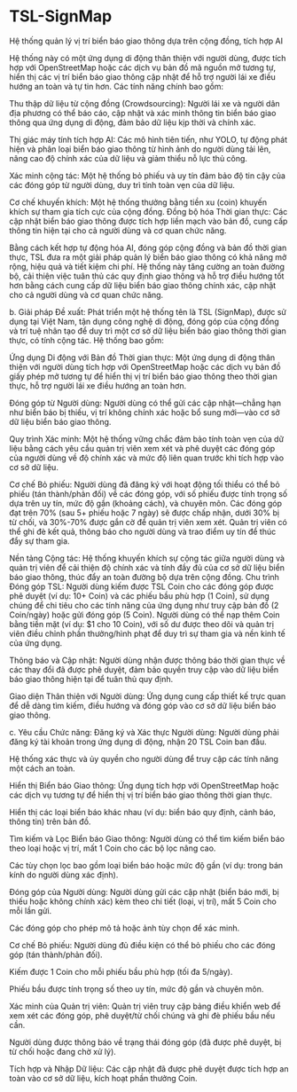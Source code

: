 # TSL-SignMap
Hệ thống quản lý vị trí biển báo giao thông dựa trên cộng đồng, tích hợp AI


Hệ thống này có một ứng dụng di động thân thiện với người dùng, được tích hợp với OpenStreetMap hoặc các dịch vụ bản đồ mã nguồn mở tương tự, hiển thị các vị trí biển báo giao thông cập nhật để hỗ trợ người lái xe điều hướng an toàn và tự tin hơn. Các tính năng chính bao gồm:

Thu thập dữ liệu từ cộng đồng (Crowdsourcing): Người lái xe và người dân địa phương có thể báo cáo, cập nhật và xác minh thông tin biển báo giao thông qua ứng dụng di động, đảm bảo dữ liệu kịp thời và chính xác.

Thị giác máy tính tích hợp AI: Các mô hình tiên tiến, như YOLO, tự động phát hiện và phân loại biển báo giao thông từ hình ảnh do người dùng tải lên, nâng cao độ chính xác của dữ liệu và giảm thiểu nỗ lực thủ công.

Xác minh cộng tác: Một hệ thống bỏ phiếu và uy tín đảm bảo độ tin cậy của các đóng góp từ người dùng, duy trì tính toàn vẹn của dữ liệu.

Cơ chế khuyến khích: Một hệ thống thưởng bằng tiền xu (coin) khuyến khích sự tham gia tích cực của cộng đồng.
Đồng bộ hóa Thời gian thực: Các cập nhật biển báo giao thông được tích hợp liền mạch vào bản đồ, cung cấp thông tin hiện tại cho cả người dùng và cơ quan chức năng.

Bằng cách kết hợp tự động hóa AI, đóng góp cộng đồng và bản đồ thời gian thực, TSL đưa ra một giải pháp quản lý biển báo giao thông có khả năng mở rộng, hiệu quả và tiết kiệm chi phí. Hệ thống này tăng cường an toàn đường bộ, cải thiện việc tuân thủ các quy định giao thông và hỗ trợ điều hướng tốt hơn bằng cách cung cấp dữ liệu biển báo giao thông chính xác, cập nhật cho cả người dùng và cơ quan chức năng.

b. Giải pháp Đề xuất:
Phát triển một hệ thống tên là TSL (SignMap), được sử dụng tại Việt Nam, tận dụng công nghệ di động, đóng góp của cộng đồng và trí tuệ nhân tạo để duy trì một cơ sở dữ liệu biển báo giao thông thời gian thực, có tính cộng tác. Hệ thống bao gồm:

Ứng dụng Di động với Bản đồ Thời gian thực: Một ứng dụng di động thân thiện với người dùng tích hợp với OpenStreetMap hoặc các dịch vụ bản đồ giấy phép mở tương tự để hiển thị vị trí biển báo giao thông theo thời gian thực, hỗ trợ người lái xe điều hướng an toàn hơn.

Đóng góp từ Người dùng: Người dùng có thể gửi các cập nhật—chẳng hạn như biển báo bị thiếu, vị trí không chính xác hoặc bổ sung mới—vào cơ sở dữ liệu biển báo giao thông.

Quy trình Xác minh: Một hệ thống vững chắc đảm bảo tính toàn vẹn của dữ liệu bằng cách yêu cầu quản trị viên xem xét và phê duyệt các đóng góp của người dùng về độ chính xác và mức độ liên quan trước khi tích hợp vào cơ sở dữ liệu.

Cơ chế Bỏ phiếu: Người dùng đã đăng ký với hoạt động tối thiểu có thể bỏ phiếu (tán thành/phản đối) về các đóng góp, với số phiếu được tính trọng số dựa trên uy tín, mức độ gần (khoảng cách), và chuyên môn. Các đóng góp đạt trên 70% (sau 5+ phiếu hoặc 7 ngày) sẽ được chấp nhận, dưới 30% bị từ chối, và 30%-70% được gắn cờ để quản trị viên xem xét. Quản trị viên có thể ghi đè kết quả, thông báo cho người dùng và trao điểm uy tín để thúc đẩy sự tham gia.

Nền tảng Cộng tác: Hệ thống khuyến khích sự cộng tác giữa người dùng và quản trị viên để cải thiện độ chính xác và tính đầy đủ của cơ sở dữ liệu biển báo giao thông, thúc đẩy an toàn đường bộ dựa trên cộng đồng.
Chu trình Đóng góp TSL: Người dùng kiếm được TSL Coin cho các đóng góp được phê duyệt (ví dụ: 10+ Coin) và các phiếu bầu phù hợp (1 Coin), sử dụng chúng để chi tiêu cho các tính năng của ứng dụng như truy cập bản đồ (2 Coin/ngày) hoặc gửi đóng góp (5 Coin). Người dùng có thể nạp thêm Coin bằng tiền mặt (ví dụ: $1 cho 10 Coin), với số dư được theo dõi và quản trị viên điều chỉnh phần thưởng/hình phạt để duy trì sự tham gia và nền kinh tế của ứng dụng.

Thông báo và Cập nhật: Người dùng nhận được thông báo thời gian thực về các thay đổi đã được phê duyệt, đảm bảo quyền truy cập vào dữ liệu biển báo giao thông hiện tại để tuân thủ quy định.

Giao diện Thân thiện với Người dùng: Ứng dụng cung cấp thiết kế trực quan để dễ dàng tìm kiếm, điều hướng và đóng góp vào cơ sở dữ liệu biển báo giao thông.

c. Yêu cầu Chức năng:
Đăng ký và Xác thực Người dùng:
Người dùng phải đăng ký tài khoản trong ứng dụng di động, nhận 20 TSL Coin ban đầu.

Hệ thống xác thực và ủy quyền cho người dùng để truy cập các tính năng một cách an toàn.

Hiển thị Biển báo Giao thông:
Ứng dụng tích hợp với OpenStreetMap hoặc các dịch vụ tương tự để hiển thị vị trí biển báo giao thông thời gian thực.

Hiển thị các loại biển báo khác nhau (ví dụ: biển báo quy định, cảnh báo, thông tin) trên bản đồ.

Tìm kiếm và Lọc Biển báo Giao thông:
Người dùng có thể tìm kiếm biển báo theo loại hoặc vị trí, mất 1 Coin cho các bộ lọc nâng cao.

Các tùy chọn lọc bao gồm loại biển báo hoặc mức độ gần (ví dụ: trong bán kính do người dùng xác định).

Đóng góp của Người dùng:
Người dùng gửi các cập nhật (biển báo mới, bị thiếu hoặc không chính xác) kèm theo chi tiết (loại, vị trí), mất 5 Coin cho mỗi lần gửi.

Các đóng góp cho phép mô tả hoặc ảnh tùy chọn để xác minh.

Cơ chế Bỏ phiếu:
Người dùng đủ điều kiện có thể bỏ phiếu cho các đóng góp (tán thành/phản đối).

Kiếm được 1 Coin cho mỗi phiếu bầu phù hợp (tối đa 5/ngày).

Phiếu bầu được tính trọng số theo uy tín, mức độ gần và chuyên môn.

Xác minh của Quản trị viên:
Quản trị viên truy cập bảng điều khiển web để xem xét các đóng góp, phê duyệt/từ chối chúng và ghi đè phiếu bầu nếu cần.

Người dùng được thông báo về trạng thái đóng góp (đã được phê duyệt, bị từ chối hoặc đang chờ xử lý).

Tích hợp và Nhập Dữ liệu:
Các cập nhật đã được phê duyệt được tích hợp an toàn vào cơ sở dữ liệu, kích hoạt phần thưởng Coin.
